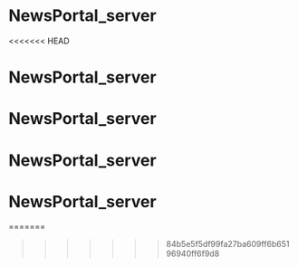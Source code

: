 # NewsPortal_server
<<<<<<< HEAD
# NewsPortal_server
# NewsPortal_server
# NewsPortal_server
# NewsPortal_server
=======
>>>>>>> 84b5e5f5df99fa27ba609ff6b65196940ff6f9d8
